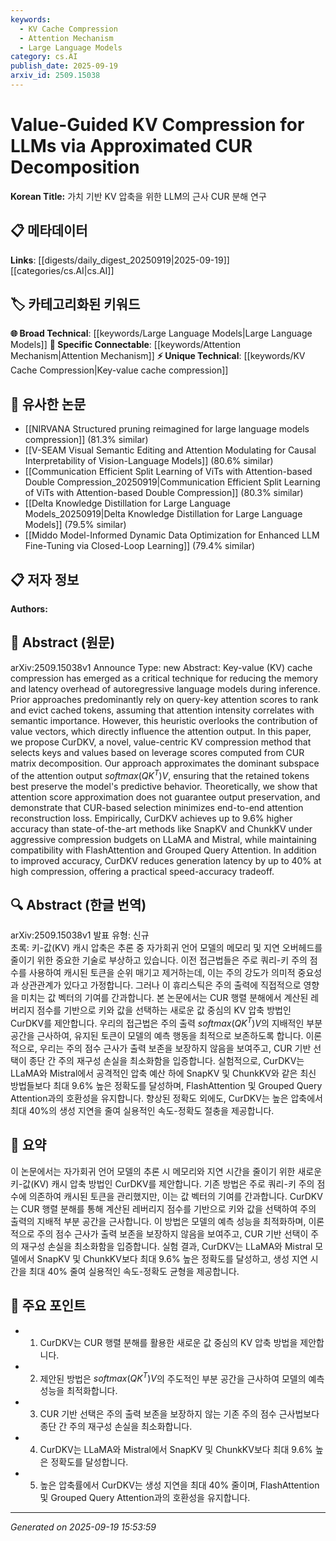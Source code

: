 ```yaml
---
keywords:
  - KV Cache Compression
  - Attention Mechanism
  - Large Language Models
category: cs.AI
publish_date: 2025-09-19
arxiv_id: 2509.15038
---
```


<!-- KEYWORD_LINKING_METADATA:
{
  "processed_timestamp": "2025-09-22 21:18:26.171131",
  "vocabulary_version": "1.0",
  "selected_keywords": [
    "KV Cache Compression",
    "Attention Mechanism",
    "Large Language Models"
  ],
  "rejected_keywords": [
    "CUR Decomposition"
  ],
  "similarity_scores": {
    "KV Cache Compression": 0.78,
    "Attention Mechanism": 0.8,
    "Large Language Models": 0.75
  },
  "extraction_method": "AI_prompt_based",
  "budget_applied": true
}
-->


# Value-Guided KV Compression for LLMs via Approximated CUR Decomposition

**Korean Title:** 가치 기반 KV 압축을 위한 LLM의 근사 CUR 분해 연구

## 📋 메타데이터

**Links**: [[digests/daily_digest_20250919|2025-09-19]]   [[categories/cs.AI|cs.AI]]

## 🏷️ 카테고리화된 키워드
**🌐 Broad Technical**: [[keywords/Large Language Models|Large Language Models]]
**🔗 Specific Connectable**: [[keywords/Attention Mechanism|Attention Mechanism]]
**⚡ Unique Technical**: [[keywords/KV Cache Compression|Key-value cache compression]]

## 🔗 유사한 논문
- [[NIRVANA Structured pruning reimagined for large language models compression]] (81.3% similar)
- [[V-SEAM Visual Semantic Editing and Attention Modulating for Causal Interpretability of Vision-Language Models]] (80.6% similar)
- [[Communication Efficient Split Learning of ViTs with Attention-based Double Compression_20250919|Communication Efficient Split Learning of ViTs with Attention-based Double Compression]] (80.3% similar)
- [[Delta Knowledge Distillation for Large Language Models_20250919|Delta Knowledge Distillation for Large Language Models]] (79.5% similar)
- [[Middo Model-Informed Dynamic Data Optimization for Enhanced LLM Fine-Tuning via Closed-Loop Learning]] (79.4% similar)

## 📋 저자 정보

**Authors:** 

## 📄 Abstract (원문)

arXiv:2509.15038v1 Announce Type: new 
Abstract: Key-value (KV) cache compression has emerged as a critical technique for reducing the memory and latency overhead of autoregressive language models during inference. Prior approaches predominantly rely on query-key attention scores to rank and evict cached tokens, assuming that attention intensity correlates with semantic importance. However, this heuristic overlooks the contribution of value vectors, which directly influence the attention output. In this paper, we propose CurDKV, a novel, value-centric KV compression method that selects keys and values based on leverage scores computed from CUR matrix decomposition. Our approach approximates the dominant subspace of the attention output $softmax(QK^T)V$, ensuring that the retained tokens best preserve the model's predictive behavior. Theoretically, we show that attention score approximation does not guarantee output preservation, and demonstrate that CUR-based selection minimizes end-to-end attention reconstruction loss. Empirically, CurDKV achieves up to 9.6% higher accuracy than state-of-the-art methods like SnapKV and ChunkKV under aggressive compression budgets on LLaMA and Mistral, while maintaining compatibility with FlashAttention and Grouped Query Attention. In addition to improved accuracy, CurDKV reduces generation latency by up to 40% at high compression, offering a practical speed-accuracy tradeoff.

## 🔍 Abstract (한글 번역)

arXiv:2509.15038v1 발표 유형: 신규  
초록: 키-값(KV) 캐시 압축은 추론 중 자가회귀 언어 모델의 메모리 및 지연 오버헤드를 줄이기 위한 중요한 기술로 부상하고 있습니다. 이전 접근법들은 주로 쿼리-키 주의 점수를 사용하여 캐시된 토큰을 순위 매기고 제거하는데, 이는 주의 강도가 의미적 중요성과 상관관계가 있다고 가정합니다. 그러나 이 휴리스틱은 주의 출력에 직접적으로 영향을 미치는 값 벡터의 기여를 간과합니다. 본 논문에서는 CUR 행렬 분해에서 계산된 레버리지 점수를 기반으로 키와 값을 선택하는 새로운 값 중심의 KV 압축 방법인 CurDKV를 제안합니다. 우리의 접근법은 주의 출력 $softmax(QK^T)V$의 지배적인 부분 공간을 근사하여, 유지된 토큰이 모델의 예측 행동을 최적으로 보존하도록 합니다. 이론적으로, 우리는 주의 점수 근사가 출력 보존을 보장하지 않음을 보여주고, CUR 기반 선택이 종단 간 주의 재구성 손실을 최소화함을 입증합니다. 실험적으로, CurDKV는 LLaMA와 Mistral에서 공격적인 압축 예산 하에 SnapKV 및 ChunkKV와 같은 최신 방법들보다 최대 9.6% 높은 정확도를 달성하며, FlashAttention 및 Grouped Query Attention과의 호환성을 유지합니다. 향상된 정확도 외에도, CurDKV는 높은 압축에서 최대 40%의 생성 지연을 줄여 실용적인 속도-정확도 절충을 제공합니다.

## 📝 요약

이 논문에서는 자가회귀 언어 모델의 추론 시 메모리와 지연 시간을 줄이기 위한 새로운 키-값(KV) 캐시 압축 방법인 CurDKV를 제안합니다. 기존 방법은 주로 쿼리-키 주의 점수에 의존하여 캐시된 토큰을 관리했지만, 이는 값 벡터의 기여를 간과합니다. CurDKV는 CUR 행렬 분해를 통해 계산된 레버리지 점수를 기반으로 키와 값을 선택하여 주의 출력의 지배적 부분 공간을 근사합니다. 이 방법은 모델의 예측 성능을 최적화하며, 이론적으로 주의 점수 근사가 출력 보존을 보장하지 않음을 보여주고, CUR 기반 선택이 주의 재구성 손실을 최소화함을 입증합니다. 실험 결과, CurDKV는 LLaMA와 Mistral 모델에서 SnapKV 및 ChunkKV보다 최대 9.6% 높은 정확도를 달성하고, 생성 지연 시간을 최대 40% 줄여 실용적인 속도-정확도 균형을 제공합니다.

## 🎯 주요 포인트

- 1. CurDKV는 CUR 행렬 분해를 활용한 새로운 값 중심의 KV 압축 방법을 제안합니다.

- 2. 제안된 방법은 $softmax(QK^T)V$의 주도적인 부분 공간을 근사하여 모델의 예측 성능을 최적화합니다.

- 3. CUR 기반 선택은 주의 출력 보존을 보장하지 않는 기존 주의 점수 근사법보다 종단 간 주의 재구성 손실을 최소화합니다.

- 4. CurDKV는 LLaMA와 Mistral에서 SnapKV 및 ChunkKV보다 최대 9.6% 높은 정확도를 달성합니다.

- 5. 높은 압축률에서 CurDKV는 생성 지연을 최대 40% 줄이며, FlashAttention 및 Grouped Query Attention과의 호환성을 유지합니다.

---

*Generated on 2025-09-19 15:53:59*